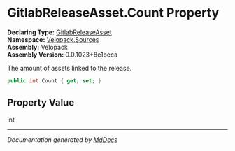 ﻿<!--  
  <auto-generated>   
    The contents of this file were generated by a tool.  
    Changes to this file may be list if the file is regenerated  
  </auto-generated>   
-->

# GitlabReleaseAsset.Count Property

**Declaring Type:** [GitlabReleaseAsset](../index.md)  
**Namespace:** [Velopack.Sources](../../index.md)  
**Assembly:** Velopack  
**Assembly Version:** 0.0.1023+8e1beca

The amount of assets linked to the release.

```csharp
public int Count { get; set; }
```

## Property Value

int

___

*Documentation generated by [MdDocs](https://github.com/ap0llo/mddocs)*
